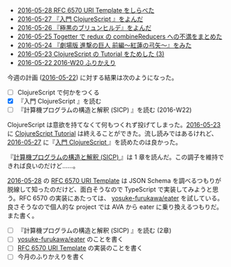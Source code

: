 - [2016-05-28 RFC 6570 URI Template をしらべた][2016-05-28]
- [2016-05-27 『入門 ClojureScript 』をよんだ][2016-05-27]
- [2016-05-26 『極黒のブリュンヒルデ』をよんだ][2016-05-26]
- [2016-05-25 Togetter で redux の combineReducers への不満をまとめた][2016-05-25]
- [2016-05-24 『劇場版 進撃の巨人 前編〜紅蓮の弓矢〜』をみた][2016-05-24]
- [2016-05-23 ClojureScript の Tutorial をためした (3)][2016-05-23]
- [2016-05-22 2016-W20 ふりかえり][2016-05-22]

今週の計画 ([2016-05-22][]) に対する結果は次のようになった。

- [ ] ClojureScript で何かをつくる
- [x] 『入門 ClojureScript 』を読む
- [ ] 『計算機プログラムの構造と解釈 (SICP) 』を読む (2016-W22)

ClojureScript は意欲を持てなくて何もつくれず投げてしまった。[2016-05-23][] に [ClojureScript Tutorial](https://www.niwi.nz/cljs-workshop/) は終えることができた。流し読みではあるけれど、[2016-05-27][] に『[入門 ClojureScript ](https://www.oreilly.co.jp/books/9784873116129/)』を読めたのは良かった。

『[計算機プログラムの構造と解釈 (SICP) ](http://www.amazon.co.jp/dp/4798135984/)』は 1 章を読んだ。この調子を維持できれば良いのだけど……。

[2016-05-28][] の [RFC 6570 URI Template](https://tools.ietf.org/html/rfc6570) は JSON Schema を調べるつもりが脱線して知ったのだけど、面白そうなので TypeScript で実装してみようと思う。RFC 6570 の実装にあたっては、 [yosuke-furukawa/eater][] を試している。良さそうなので個人的な project では AVA から eater に乗り換えるつもりだ。また書く。

- [ ] 『計算機プログラムの構造と解釈 (SICP) 』を読む (2章)
- [ ] [yosuke-furukawa/eater][] のことを書く
- [ ] [RFC 6570 URI Template](https://tools.ietf.org/html/rfc6570) の実装のことを書く
- [ ] 今月のふりかえりを書く

[2016-05-22]: https://blog.bouzuya.net/2016/05/22/
[2016-05-23]: https://blog.bouzuya.net/2016/05/23/
[2016-05-24]: https://blog.bouzuya.net/2016/05/24/
[2016-05-25]: https://blog.bouzuya.net/2016/05/25/
[2016-05-26]: https://blog.bouzuya.net/2016/05/26/
[2016-05-27]: https://blog.bouzuya.net/2016/05/27/
[2016-05-28]: https://blog.bouzuya.net/2016/05/28/
[yosuke-furukawa/eater]: https://github.com/yosuke-furukawa/eater
